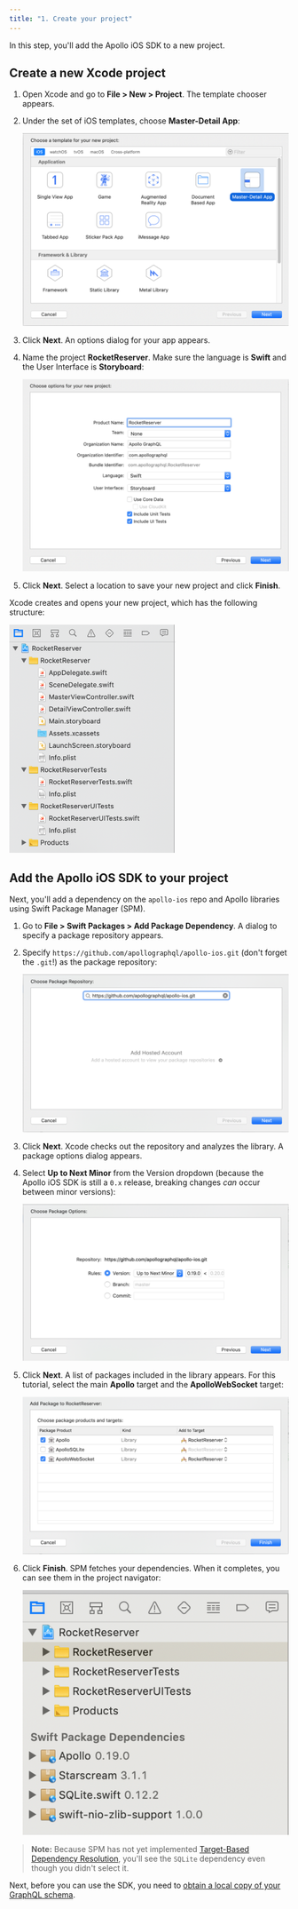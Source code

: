 ```yaml
---
title: "1. Create your project"
---
```


In this step, you'll add the Apollo iOS SDK to a new project. 

## Create a new Xcode project

1. Open Xcode and go to **File > New > Project**. The template chooser appears.

2. Under the set of iOS templates, choose **Master-Detail App**:

    <img src="images/master_detail_app.png" class="screenshot" alt="Select single view app template"/>

4. Click **Next**. An options dialog for your app appears.

5. Name the project **RocketReserver**. Make sure the language is **Swift** and the User Interface is **Storyboard**:

    <img src="images/options_for_project.png" class="screenshot" alt="Options for creating a new project"/>
    
6. Click **Next**. Select a location to save your new project and click **Finish**.

Xcode creates and opens your new project, which has the following structure:

<img alt="Initial project structure" class="screenshot" src="images/initial_file_setup.png" width="300">

## Add the Apollo iOS SDK to your project

Next, you'll add a dependency on the `apollo-ios` repo and Apollo libraries using Swift Package Manager (SPM).

1. Go to **File > Swift Packages > Add Package Dependency**. A dialog to specify a package repository appears.

2. Specify `https://github.com/apollographql/apollo-ios.git` (don't forget the `.git`!) as the package repository:

    <img src="images/choose_repo.png" class="screenshot" alt="Choose a repo to add a dependency"/>

3. Click **Next**. Xcode checks out the repository and analyzes the library. A package options dialog appears.

4. Select **Up to Next Minor** from the Version dropdown (because the Apollo iOS SDK is still a `0.x` release, breaking changes _can_ occur between minor versions):

    <img src="images/next_minor.png" class="screenshot" alt="Select next minor in dropdown"/>

5. Click **Next**. A list of packages included in the library appears. For this tutorial, select the main **Apollo** target and the **ApolloWebSocket** target:

    <img src="images/select_libs.png" class="screenshot" alt="Select the first and third targets"/>

6. Click **Finish**. SPM fetches your dependencies. When it completes, you can see them in the project navigator:

    <img src="images/installed_dependencies.png" class="screenshot" alt="Screenshot of installed dependencies"/>

> **Note:** Because SPM has not yet implemented [Target-Based Dependency Resolution](https://github.com/apple/swift-evolution/blob/master/proposals/0226-package-manager-target-based-dep-resolution.md), you'll see the `SQLite` dependency even though you didn't select it.

Next, before you can use the SDK, you need to [obtain a local copy of your GraphQL schema](./tutorial-obtain-schema).
